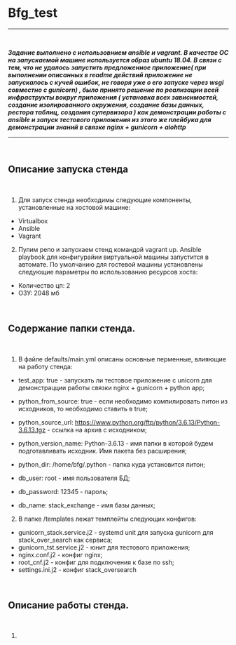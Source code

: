 # Bfg_test
---

<br>

***Задание выполнено с использовнием ansible и vagrant. В качестве ОС на запускаемой машине используется образ ubuntu 18.04. В связи с тем, что не удалось запустить предложенное приложение( при выполнении описанных в readme действий приложение не запускалось с кучей ошибок, не говоря уже о его запуске через wsgi совместно с gunicorn) , было принято решение по реализации всей инфраструкты вокруг приложения ( установка всех зависимостей, создание изолированного окружения, создание базы данных, рестора таблиц, создания супервизора ) как демонстрации работы с ansible и запуск тестового приложения из этого же плейбука для демонстрации знаний в связке nginx + gunicorn + aiohttp*** 

---

<br>

## Описание запуска стенда
<br>

1. Для запуск стенда необходимы следующие компоненты, установленные на хостовой машине: 
 - Virtualbox
 - Ansible
 - Vagrant

 2. Пулим репо и запускаем стенд командой vagrant up. Ansible playbook для конфигурайии виртуальной машины запустится в автомате. По умолчанию для гостевой машины установлены следующие параметры по использованию ресурсов хоста:
 - Количество цп: 2
 - ОЗУ: 2048 мб  

<br>

## Содержание папки стенда.
<br>

 1. В файле defaults/main.yml описаны основные перменные, влияющие на работу стенда:
 - test_app: true - запускать ли тестовое приложение с unicorn для демонстрацции работы связки nginx + gunicorn + python app;
- python_from_source: true - если необходимо компилировать питон из исходников, то необходимо ставить в true;
- python_source_url: https://www.python.org/ftp/python/3.6.13/Python-3.6.13.tgz - ссылка на архив с исходником;
- python_version_name: Python-3.6.13 - имя папки в которой будем подготавливать
исходник. Имя пакета без расширения;
- python_dir: /home/bfg/.python - папка куда установится питон;

- db_user: root - имя пользователя БД;
- db_password: 12345 - пароль;
- db_name: stack_exchange - имя базы данных;

2. В папке /templates лежат темплейты следующих конфигов:

- gunicorn_stack.service.j2 - systemd unit для запуска gunicorn для stack_over_search как сервиса;
- gunicorn_tst.service.j2 - юнит для тестового приложения; 
- nginx.conf.j2 - конфиг nginx;
- root_cnf.j2 - конфиг для подключения к базе по ssh;
- settings.ini.j2 - конфиг stack_oversearch

<br>

## Описание работы стенда.
<br>

1. 